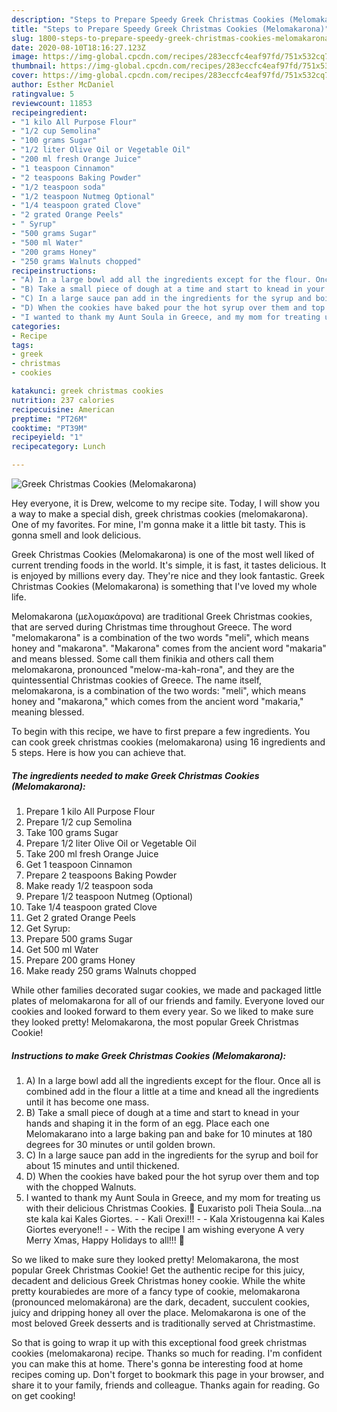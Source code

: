 ```yaml
---
description: "Steps to Prepare Speedy Greek Christmas Cookies (Melomakarona)"
title: "Steps to Prepare Speedy Greek Christmas Cookies (Melomakarona)"
slug: 1800-steps-to-prepare-speedy-greek-christmas-cookies-melomakarona
date: 2020-08-10T18:16:27.123Z
image: https://img-global.cpcdn.com/recipes/283eccfc4eaf97fd/751x532cq70/greek-christmas-cookies-melomakarona-recipe-main-photo.jpg
thumbnail: https://img-global.cpcdn.com/recipes/283eccfc4eaf97fd/751x532cq70/greek-christmas-cookies-melomakarona-recipe-main-photo.jpg
cover: https://img-global.cpcdn.com/recipes/283eccfc4eaf97fd/751x532cq70/greek-christmas-cookies-melomakarona-recipe-main-photo.jpg
author: Esther McDaniel
ratingvalue: 5
reviewcount: 11853
recipeingredient:
- "1 kilo All Purpose Flour"
- "1/2 cup Semolina"
- "100 grams Sugar"
- "1/2 liter Olive Oil or Vegetable Oil"
- "200 ml fresh Orange Juice"
- "1 teaspoon Cinnamon"
- "2 teaspoons Baking Powder"
- "1/2 teaspoon soda"
- "1/2 teaspoon Nutmeg Optional"
- "1/4 teaspoon grated Clove"
- "2 grated Orange Peels"
- " Syrup"
- "500 grams Sugar"
- "500 ml Water"
- "200 grams Honey"
- "250 grams Walnuts chopped"
recipeinstructions:
- "A) In a large bowl add all the ingredients except for the flour. Once all is combined add in the flour a little at a time and knead all the ingredients until it has become one mass."
- "B) Take a small piece of dough at a time and start to knead in your hands and shaping it in the form of an egg. Place each one Melomakarano into a large baking pan and bake for 10 minutes at 180 degrees for 30 minutes or until golden brown."
- "C) In a large sauce pan add in the ingredients for the syrup and boil for about 15 minutes and until thickened."
- "D) When the cookies have baked pour the hot syrup over them and top with the chopped Walnuts."
- "I wanted to thank my Aunt Soula in Greece, and my mom for treating us with their delicious Christmas Cookies. 🙂 Euxaristo poli Theia Soula…na ste kala kai Kales Giortes.  Kali Orexi!!!   Kala Xristougenna kai Kales Giortes everyone!!  With the recipe I am wishing everyone A very Merry Xmas, Happy Holidays to all!!! 🙂"
categories:
- Recipe
tags:
- greek
- christmas
- cookies

katakunci: greek christmas cookies 
nutrition: 237 calories
recipecuisine: American
preptime: "PT26M"
cooktime: "PT39M"
recipeyield: "1"
recipecategory: Lunch

---
```



![Greek Christmas Cookies (Melomakarona)](https://img-global.cpcdn.com/recipes/283eccfc4eaf97fd/751x532cq70/greek-christmas-cookies-melomakarona-recipe-main-photo.jpg)

Hey everyone, it is Drew, welcome to my recipe site. Today, I will show you a way to make a special dish, greek christmas cookies (melomakarona). One of my favorites. For mine, I'm gonna make it a little bit tasty. This is gonna smell and look delicious.

Greek Christmas Cookies (Melomakarona) is one of the most well liked of current trending foods in the world. It's simple, it is fast, it tastes delicious. It is enjoyed by millions every day. They're nice and they look fantastic. Greek Christmas Cookies (Melomakarona) is something that I've loved my whole life.

Melomakarona (μελομακάρονα) are traditional Greek Christmas cookies, that are served during Christmas time throughout Greece. The word &#34;melomakarona&#34; is a combination of the two words &#34;meli&#34;, which means honey and &#34;makarona&#34;. &#34;Makarona&#34; comes from the ancient word &#34;makaria&#34; and means blessed. Some call them finikia and others call them melomakarona, pronounced &#34;melow-ma-kah-rona&#34;, and they are the quintessential Christmas cookies of Greece. The name itself, melomakarona, is a combination of the two words: &#34;meli&#34;, which means honey and &#34;makarona,&#34; which comes from the ancient word &#34;makaria,&#34; meaning blessed.


To begin with this recipe, we have to first prepare a few ingredients. You can cook greek christmas cookies (melomakarona) using 16 ingredients and 5 steps. Here is how you can achieve that.

<!--inarticleads1-->

##### The ingredients needed to make Greek Christmas Cookies (Melomakarona):

1. Prepare 1 kilo All Purpose Flour
1. Prepare 1/2 cup Semolina
1. Take 100 grams Sugar
1. Prepare 1/2 liter Olive Oil or Vegetable Oil
1. Take 200 ml fresh Orange Juice
1. Get 1 teaspoon Cinnamon
1. Prepare 2 teaspoons Baking Powder
1. Make ready 1/2 teaspoon soda
1. Prepare 1/2 teaspoon Nutmeg (Optional)
1. Take 1/4 teaspoon grated Clove
1. Get 2 grated Orange Peels
1. Get  Syrup:
1. Prepare 500 grams Sugar
1. Get 500 ml Water
1. Prepare 200 grams Honey
1. Make ready 250 grams Walnuts chopped


While other families decorated sugar cookies, we made and packaged little plates of melomakarona for all of our friends and family. Everyone loved our cookies and looked forward to them every year. So we liked to make sure they looked pretty! Melomakarona, the most popular Greek Christmas Cookie! 

<!--inarticleads2-->

##### Instructions to make Greek Christmas Cookies (Melomakarona):

1. A) In a large bowl add all the ingredients except for the flour. Once all is combined add in the flour a little at a time and knead all the ingredients until it has become one mass.
1. B) Take a small piece of dough at a time and start to knead in your hands and shaping it in the form of an egg. Place each one Melomakarano into a large baking pan and bake for 10 minutes at 180 degrees for 30 minutes or until golden brown.
1. C) In a large sauce pan add in the ingredients for the syrup and boil for about 15 minutes and until thickened.
1. D) When the cookies have baked pour the hot syrup over them and top with the chopped Walnuts.
1. I wanted to thank my Aunt Soula in Greece, and my mom for treating us with their delicious Christmas Cookies. 🙂 Euxaristo poli Theia Soula…na ste kala kai Kales Giortes. -  - Kali Orexi!!!  -  - Kala Xristougenna kai Kales Giortes everyone!! -  - With the recipe I am wishing everyone A very Merry Xmas, Happy Holidays to all!!! 🙂


So we liked to make sure they looked pretty! Melomakarona, the most popular Greek Christmas Cookie! Get the authentic recipe for this juicy, decadent and delicious Greek Christmas honey cookie. While the white pretty kourabiedes are more of a fancy type of cookie, melomakarona (pronounced melomakárona) are the dark, decadent, succulent cookies, juicy and dripping honey all over the place. Melomakarona is one of the most beloved Greek desserts and is traditionally served at Christmastime. 

So that is going to wrap it up with this exceptional food greek christmas cookies (melomakarona) recipe. Thanks so much for reading. I'm confident you can make this at home. There's gonna be interesting food at home recipes coming up. Don't forget to bookmark this page in your browser, and share it to your family, friends and colleague. Thanks again for reading. Go on get cooking!
